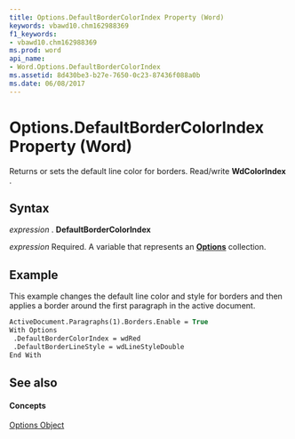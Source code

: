```yaml
---
title: Options.DefaultBorderColorIndex Property (Word)
keywords: vbawd10.chm162988369
f1_keywords:
- vbawd10.chm162988369
ms.prod: word
api_name:
- Word.Options.DefaultBorderColorIndex
ms.assetid: 8d430be3-b27e-7650-0c23-87436f088a0b
ms.date: 06/08/2017
---
```



# Options.DefaultBorderColorIndex Property (Word)

Returns or sets the default line color for borders. Read/write  **WdColorIndex** .


## Syntax

 _expression_ . **DefaultBorderColorIndex**

 _expression_ Required. A variable that represents an **[Options](Word.Options.md)** collection.


## Example

This example changes the default line color and style for borders and then applies a border around the first paragraph in the active document.


```vb
ActiveDocument.Paragraphs(1).Borders.Enable = True 
With Options 
 .DefaultBorderColorIndex = wdRed 
 .DefaultBorderLineStyle = wdLineStyleDouble 
End With
```


## See also


#### Concepts


[Options Object](Word.Options.md)

